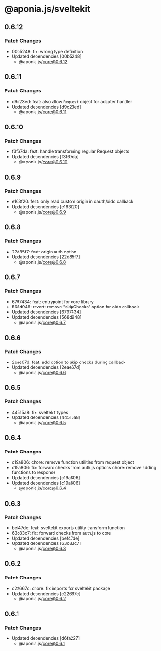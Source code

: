 # @aponia.js/sveltekit

## 0.6.12

### Patch Changes

- 00b5248: fix: wrong type definition
- Updated dependencies [00b5248]
  - @aponia.js/core@0.6.12

## 0.6.11

### Patch Changes

- d9c23ed: feat: also allow `Request` object for adapter handler
- Updated dependencies [d9c23ed]
  - @aponia.js/core@0.6.11

## 0.6.10

### Patch Changes

- f3f67da: feat: handle transforming regular Request objects
- Updated dependencies [f3f67da]
  - @aponia.js/core@0.6.10

## 0.6.9

### Patch Changes

- e163f20: feat: only read custom origin in oauth/oidc callback
- Updated dependencies [e163f20]
  - @aponia.js/core@0.6.9

## 0.6.8

### Patch Changes

- 22d85f7: feat: origin auth option
- Updated dependencies [22d85f7]
  - @aponia.js/core@0.6.8

## 0.6.7

### Patch Changes

- 6797434: feat: entrypoint for core library
- 568d948: revert: remove "skipChecks" option for oidc callback
- Updated dependencies [6797434]
- Updated dependencies [568d948]
  - @aponia.js/core@0.6.7

## 0.6.6

### Patch Changes

- 2eae67d: feat: add option to skip checks during callback
- Updated dependencies [2eae67d]
  - @aponia.js/core@0.6.6

## 0.6.5

### Patch Changes

- 44515a8: fix: sveltekit types
- Updated dependencies [44515a8]
  - @aponia.js/core@0.6.5

## 0.6.4

### Patch Changes

- c19a806: chore: remove function utilities from request object
- c19a806: fix: forward checks from auth.js options
  chore: remove adding functions to response
- Updated dependencies [c19a806]
- Updated dependencies [c19a806]
  - @aponia.js/core@0.6.4

## 0.6.3

### Patch Changes

- bef47de: feat: sveltekit exports utility transform function
- 63c83c7: fix: forward checks from auth.js to core
- Updated dependencies [bef47de]
- Updated dependencies [63c83c7]
  - @aponia.js/core@0.6.3

## 0.6.2

### Patch Changes

- c22667c: chore: fix imports for sveltekit package
- Updated dependencies [c22667c]
  - @aponia.js/core@0.6.2

## 0.6.1

### Patch Changes

- Updated dependencies [d6fa227]
  - @aponia.js/core@0.6.1
